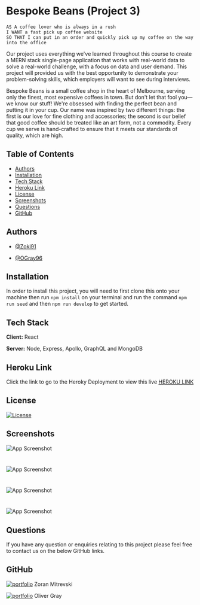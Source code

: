 # Bespoke Beans (Project 3)

```
AS A coffee lover who is always in a rush
I WANT a fast pick up coffee website
SO THAT I can put in an order and quickly pick up my coffee on the way into the office
```

Our project uses everything we've learned throughout this course to create a MERN stack single-page application that works with real-world data to solve a real-world challenge, with a focus on data and user demand. This project will provided us with the best opportunity to demonstrate your problem-solving skills, which employers will want to see during interviews.


Bespoke Beans is a small coffee shop in the heart of Melbourne, serving only the finest, most expensive coffees in town. But don't let that fool you—we know our stuff! We're obsessed with finding the perfect bean and putting it in your cup.
Our name was inspired by two different things: the first is our love for fine clothing and accessories; the second is our belief that good coffee should be treated like an art form, not a commodity. Every cup we serve is hand-crafted to ensure that it meets our standards of quality, which are high.


## Table of Contents

- [Authors](#authors)
- [Installation](#installation)
- [Tech Stack](#tech-stack)
- [Heroku Link](#heroku-link)
- [License](#license)
- [Screenshots](#screenshots)
- [Questions](#questions)
- [GitHub](#github)


## Authors

- [@Zoki91](https://www.github.com/Zoki91)

- [@OGray96](https://www.github.com/OGray96)


## Installation

In order to install this project, you will need to first clone this onto your machine then run `npm install` on your terminal and run the command `npm run seed` and then `npm run develop` to get started.


## Tech Stack

**Client:** React

**Server:** Node, Express, Apollo, GraphQL and MongoDB


## Heroku Link

Click the link to go to the Heroky Deployment to view this live [HEROKU LINK](https://frozen-mesa-21808.herokuapp.com/)


## License

[![License](https://img.shields.io/apm/l/vim-mode)](https://choosealicense.com/licenses/mit/)


## Screenshots

![App Screenshot](https://i.ibb.co/dmHTYkK/main-page-screenshot.png)

#

![App Screenshot](https://i.ibb.co/JBS1tRc/products-page-screenshot.png)

#

![App Screenshot](https://i.ibb.co/tDkkmyG/sign-up-screenshot.png)

#

![App Screenshot](https://i.ibb.co/Wx6pZby/contact-screenshot.png)


## Questions

If you have any question or enquiries relating to this project please feel free to contact us on the below GitHub links.


## GitHub

[![portfolio](https://img.shields.io/badge/my_portfolio-000?style=for-the-badge&logo=ko-fi&logoColor=white)](https://github.com/Zoki91) Zoran Mitrevski

[![portfolio](https://img.shields.io/badge/my_portfolio-000?style=for-the-badge&logo=ko-fi&logoColor=white)](https://github.com/OGray96) Oliver Gray
